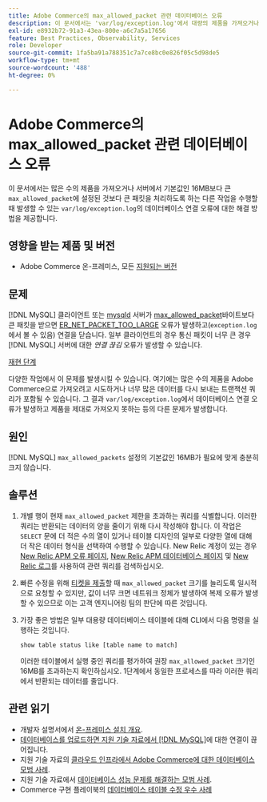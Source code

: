 ```yaml
---
title: Adobe Commerce의 max_allowed_packet 관련 데이터베이스 오류
description: 이 문서에서는 'var/log/exception.log'에서 대량의 제품을 가져오거나 서버에서 기본값인 16MB보다 큰 'max_allowed_packet'에 설정된 보다 큰 패킷을 처리하도록 하는 작업을 수행할 때 발생할 수 있는 데이터베이스 연결 오류에 대한 해결 방법을 제공합니다.
exl-id: e8932b72-91a3-43ea-800e-a6c7a5a17656
feature: Best Practices, Observability, Services
role: Developer
source-git-commit: 1fa5ba91a788351c7a7ce8bc0e826f05c5d98de5
workflow-type: tm+mt
source-wordcount: '488'
ht-degree: 0%

---
```


# Adobe Commerce의 max_allowed_packet 관련 데이터베이스 오류

이 문서에서는 많은 수의 제품을 가져오거나 서버에서 기본값인 16MB보다 큰 `max_allowed_packet`에 설정된 것보다 큰 패킷을 처리하도록 하는 다른 작업을 수행할 때 발생할 수 있는 `var/log/exception.log`의 데이터베이스 연결 오류에 대한 해결 방법을 제공합니다.

## 영향을 받는 제품 및 버전

* Adobe Commerce 온-프레미스, 모든 [지원되는 버전](https://magento.com/sites/default/files/magento-software-lifecycle-policy.pdf)

## 문제

[!DNL MySQL] 클라이언트 또는 [mysqld](https://dev.mysql.com/doc/refman/8.0/en/mysqld.html) 서버가 [max\_allowed\_packet](https://dev.mysql.com/doc/refman/8.0/en/server-system-variables.html#sysvar_max_allowed_packet)바이트보다 큰 패킷을 받으면 [ER\_NET\_PACKET\_TOO\_LARGE](https://dev.mysql.com/doc/mysql-errors/8.0/en/server-error-reference.html#error_er_net_packet_too_large) 오류가 발생하고(`exception.log`에서 볼 수 있음) 연결을 닫습니다. 일부 클라이언트의 경우 통신 패킷이 너무 큰 경우 [!DNL MySQL] 서버에 대한 *연결 끊김* 오류가 발생할 수 있습니다.

<u>재현 단계</u>

다양한 작업에서 이 문제를 발생시킬 수 있습니다. 여기에는 많은 수의 제품을 Adobe Commerce으로 가져오려고 시도하거나 너무 많은 데이터를 다시 보내는 트랜잭션 쿼리가 포함될 수 있습니다. 그 결과 `var/log/exception.log`에서 데이터베이스 연결 오류가 발생하고 제품을 제대로 가져오지 못하는 등의 다른 문제가 발생합니다.

## 원인

[!DNL MySQL] `max_allowed_packets` 설정의 기본값인 16MB가 필요에 맞게 충분히 크지 않습니다.

## 솔루션

1. 개별 행이 현재 `max_allowed_packet` 제한을 초과하는 쿼리를 식별합니다. 이러한 쿼리는 반환되는 데이터의 양을 줄이기 위해 다시 작성해야 합니다. 이 작업은 `SELECT` 문에 더 적은 수의 열이 있거나 테이블 디자인의 일부로 다양한 열에 대해 더 작은 데이터 형식을 선택하여 수행할 수 있습니다. New Relic 계정이 있는 경우 [New Relic APM 오류 페이지](https://docs.newrelic.com/docs/apm/apm-ui-pages/error-analytics/errors-page-explore-events-behind-errors), [New Relic APM 데이터베이스 페이지](https://docs.newrelic.com/docs/apm/apm-ui-pages/monitoring/databases-page-view-operations-throughput-response-time) 및 [New Relic 로그](https://docs.newrelic.com/docs/logs/log-management/get-started/get-started-log-management)를 사용하여 관련 쿼리를 검색하십시오.
1. 빠른 수정을 위해 [티켓을 제출](/help/help-center-guide/help-center/magento-help-center-user-guide.md#submit-ticket)할 때 `max_allowed_packet` 크기를 늘리도록 일시적으로 요청할 수 있지만, 값이 너무 크면 네트워크 정체가 발생하여 복제 오류가 발생할 수 있으므로 이는 고객 엔지니어링 팀의 판단에 따른 것입니다.
1. 가장 좋은 방법은 일부 대용량 데이터베이스 테이블에 대해 CLI에서 다음 명령을 실행하는 것입니다.

   ```
   show table status like [table name to match]
   ```

   이러한 테이블에서 실행 중인 쿼리를 평가하여 권장 `max_allowed_packet` 크기인 16MB를 초과하는지 확인하십시오. 1단계에서 동일한 프로세스를 따라 이러한 쿼리에서 반환되는 데이터를 줄입니다.

## 관련 읽기

* 개발자 설명서에서 [온-프레미스 설치 개요](https://experienceleague.adobe.com/ko/docs/commerce-operations/installation-guide/overview).
* [데이터베이스를 업로드하면 지원 기술 자료에서  [!DNL MySQL]](https://experienceleague.adobe.com/ko/docs/commerce-knowledge-base/kb/troubleshooting/database/database-upload-loses-connection-to-mysql)에 대한 연결이 끊어집니다.
* 지원 기술 자료의 [클라우드 인프라에서 Adobe Commerce에 대한 데이터베이스 모범 사례](https://experienceleague.adobe.com/docs/commerce-operations/implementation-playbook/best-practices/planning/database-on-cloud.html?lang=ko).
* 지원 기술 자료에서 [데이터베이스 성능 문제를 해결하는 모범 사례](https://experienceleague.adobe.com/docs/commerce-operations/implementation-playbook/best-practices/maintenance/resolve-database-performance-issues.html?lang=ko).
* Commerce 구현 플레이북의 [데이터베이스 테이블 수정 우수 사례](https://experienceleague.adobe.com/ko/docs/commerce-operations/implementation-playbook/best-practices/development/modifying-core-and-third-party-tables#why-adobe-recommends-avoiding-modifications)
